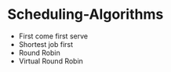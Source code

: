 # Scheduling-Algorithms
- First come first serve
- Shortest job first
- Round Robin
- Virtual Round Robin
